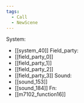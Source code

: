 ```yaml
---
tags:
  - Call
  - NewScene
---
```

System:
- [[system_40]]
Field_party:
- [[field_party_0]]
- [[field_party_1]]
- [[field_party_2]]
- [[field_party_3]]
Sound:
- [[sound_153]]
- [[sound_184]]
Fn:
- [[m7102_function16]]
